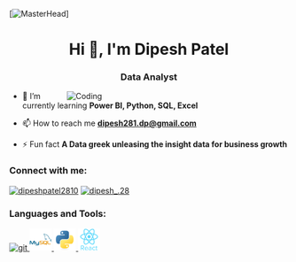 [![MasterHead](https://www.google.com/url?sa=i&url=https%3A%2F%2Fgiphy.com%2Fexplore%2Fanalytics-dashboard&psig=AOvVaw2FUjus1aAhD7kyLbHU0Ivl&ust=1702835522433000&source=images&cd=vfe&opi=89978449&ved=0CBEQjRxqFwoTCMiKoOfClIMDFQAAAAAdAAAAABAD)]
<h1 align="center">Hi 👋, I'm Dipesh Patel</h1>
<h3 align="center">Data Analyst</h3>
<img align="right" alt="Coding" width="400" src="https://cdn.dribbble.com/users/1162077/screenshots/3848914/programmer.gif">

- 🌱 I’m currently learning **Power BI, Python, SQL, Excel**

- 📫 How to reach me **dipesh281.dp@gmail.com**

- ⚡ Fun fact **A Data greek unleasing the insight data for business growth**

<h3 align="left">Connect with me:</h3>
<p align="left">
<a href="https://linkedin.com/in/dipeshpatel2810" target="blank"><img align="center" src="https://raw.githubusercontent.com/rahuldkjain/github-profile-readme-generator/master/src/images/icons/Social/linked-in-alt.svg" alt="dipeshpatel2810" height="30" width="40" /></a>
<a href="https://instagram.com/dipesh_.28" target="blank"><img align="center" src="https://raw.githubusercontent.com/rahuldkjain/github-profile-readme-generator/master/src/images/icons/Social/instagram.svg" alt="dipesh_.28" height="30" width="40" /></a>
</p>

<h3 align="left">Languages and Tools:</h3>
<p align="left"> <a href="https://git-scm.com/" target="_blank" rel="noreferrer"> <img src="https://www.vectorlogo.zone/logos/git-scm/git-scm-icon.svg" alt="git" width="40" height="40"/> </a> <a href="https://www.mysql.com/" target="_blank" rel="noreferrer"> <img src="https://raw.githubusercontent.com/devicons/devicon/master/icons/mysql/mysql-original-wordmark.svg" alt="mysql" width="40" height="40"/> </a> <a href="https://www.python.org" target="_blank" rel="noreferrer"> <img src="https://raw.githubusercontent.com/devicons/devicon/master/icons/python/python-original.svg" alt="python" width="40" height="40"/> </a> <a href="https://reactjs.org/" target="_blank" rel="noreferrer"> <img src="https://raw.githubusercontent.com/devicons/devicon/master/icons/react/react-original-wordmark.svg" alt="react" width="40" height="40"/> </a> </p>
